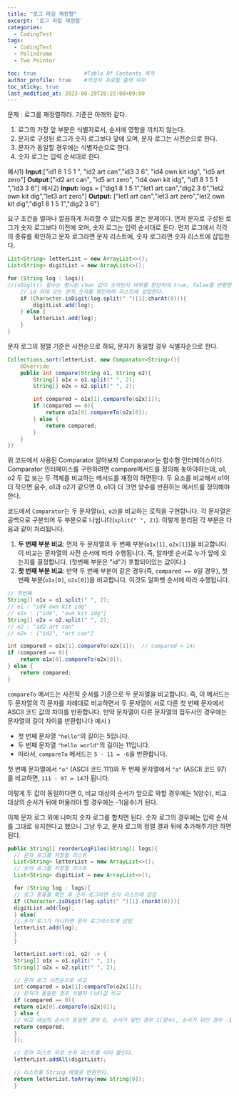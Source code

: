 ```yaml
---
title: "로그 파일 재정렬"
excerpt: '로그 파일 재정렬'
categories:
  - CodingTest
tags:
  - CodingTest
  - Palindrome
  - Two Pointer

toc: true               #Table Of Contents 목차 
author_profile: true    #작성자 프로필 출력 여부
toc_sticky: true
last_modified_at: 2023-08-29T20:25:00+09:00
---
```

문제 : 로그를 재정렬하라. 기준은 아래와 같다.
1. 로그의 가장 앞 부분은 식별자로서, 순서에 영향을 끼치지 않는다.
2. 문자로 구성된 로그가 숫자 로그보다 앞에 오며, 문자 로그는 사전순으로 한다.
3. 문자가 동일할 경우에는 식별자순으로 한다.
4. 숫자 로그는 입력 순서대로 한다.

예시1)
**Input**:["id1 8 1 5 1 ", "id2 art can","id3 3 6", "id4 own kit idg", "id5 art zero"]
**Output**:["id2 art can", "id5 art zero", "id4 own kit idg", "id1 8 1 5 1 ","id3 3 6"]
예시2)
**Input:** logs = ["dig1 8 1 5 1","let1 art can","dig2 3 6","let2 own kit dig","let3 art zero"]
**Output:** ["let1 art can","let3 art zero","let2 own kit dig","dig1 8 1 5 1","dig2 3 6"]

요구 조건을 얼마나 깔끔하게 처리할 수 있는지를 묻는 문제이다.
먼저 문자로 구성된 로그가 숫자 로그보다 이전에 오며, 숫자 로그는 입력 순서대로 둔다.
먼저 로그에서 각각의 종류를 확인하고 문자 로그라면 문자 리스트에, 숫자 로그라면 숫자 리스트에 삽입한다.

``` java 
List<String> letterList = new ArrayList<>();
List<String> digitList = new ArrayList<>();

for (String log : logs){
//isDigit() 함수는 명시된 char 값이 숫자인지 여부를 판단하여 true, false를 반환한다.
	// id 뒤에 오는 문자,숫자를 확인하여 리스트에 삽입한다.
	if (Character.isDigit(log.split(" ")[1].charAt(0))){
		digitList.add(log);
	} else {
		letterList.add(log);
	}
}
```

문자 로그의 정렬 기준은 사전순으로 하되, 문자가 동일할 경우 식별자순으로 한다.
```java
Collections.sort(letterList, new Comparator<String>(){
	@Override
	public int compare(String o1, String o2){
		String[] o1x = o1.split(" ", 2);
		String[] o2x = o2.split(" ", 2);

		int compared = o1x[1].compareTo(o2x[1]);
		if (compared == 0){
			return o1x[0].compareTo(o2x[0]);
		} else {
			return compared;
		}
	}
})
```

위 코드에서 사용된 Comparator 알아보자
Comparator는 함수형 인터페이스이다.  
Comparator 인터페이스를 구현하려면 compare메서드를 정의해 놓아야하는데, o1, o2 두 값 또는 두 객체를 비교하는 메서드를 재정의 하면된다.
두 요소를 비교해서 o1이 더 작으면 음수, o1과 o2가 같으면 0, o1이 더 크면 양수를 반환하는 메서드를 정의해야한다.

코드에서 `Comparator`는 두 문자열(`o1`, `o2`)을 비교하는 로직을 구현합니다. 각 문자열은 공백으로 구분되어 두 부분으로 나뉩니다(`split(" ", 2)`). 이렇게 분리된 각 부분은 다음과 같이 처리됩니다.
1. **두 번째 부분 비교**: 먼저 두 문자열의 두 번째 부분(`o1x[1]`, `o2x[1]`)을 비교합니다. 이 비교는 문자열의 사전 순서에 따라 수행됩니다. 즉, 알파벳 순서로 누가 앞에 오는지를 결정합니다. (첫번째 부분은 "id"가 포함되어있는 값이다.)
2. **첫 번째 부분 비교**: 만약 두 번째 부분이 같은 경우(즉, `compared == 0`일 경우), 첫 번째 부분(`o1x[0]`, `o2x[0]`)을 비교합니다. 이것도 알파벳 순서에 따라 수행됩니다.

``` java
// 첫번째
String[] o1x = o1.split(" ", 2);  
// o1 : "id4 own kit idg"
// o1x : ["id4", "own kit idg"]
String[] o2x = o2.split(" ", 2);
// o2 : "id2 art can"
// o2x : ["id2", "art can"]

int compared = o1x[1].compareTo(o2x[1]);  // compared = 14;
if (compared == 0){  
    return o1x[0].compareTo(o2x[0]);  
} else {  
    return compared;  
}
```

`compareTo` 메서드는 사전적 순서를 기준으로 두 문자열을 비교합니다.
즉, 이 메서드는 두 문자열의 각 문자를 차례대로 비교하면서 두 문자열이 서로 다른 첫 번째 문자에서 ASCII 코드 값의 차이를 반환합니다.
만약 문자열이 다른 문자열의 접두사인 경우에는 문자열의 길이 차이를 반환합니다
예시 )
- 첫 번째 문자열 `"hello"`의 길이는 5입니다.
- 두 번째 문자열 `"hello world"`의 길이는 11입니다.
- 따라서, `compareTo` 메서드는 `5 - 11 = -6`을 반환합니다.

첫 번째 문자열에서 `"o"` (ASCII 코드 111)와 두 번째 문자열에서 `"a"` (ASCII 코드 97)를 비교하면, `111 - 97 = 14`가 됩니다.

이렇게 두 값이 동일하다면 0, 비교 대상의 순서가 앞으로 와할 경우에는 1(양수), 비교 대상의 순서가 뒤에 머물러야 할 경우에는 -1(음수)가 된다.

이제 문자 로그 외에 나머지 숫자 로그를 합치면 된다.
숫자 로그의 경우에는 입력 순서를 그대로 유지한다고 했으니 그냥 두고, 문자 로그의 정렬 결과 뒤에 추가해주기만 하면 된다.

```java
public String[] reorderLogFiles(String[] logs){
  // 문자 로그를 저장할 리스트
  List<String> letterList = new ArrayList<>();
  // 숫자 로그를 저장할 리스트
  List<String> digitList = new ArrayList<>();

  for (String log : logs){
  // 로그 종류를 확인 후 숫자 로그라면 숫자 리스트에 삽입
  if (Character.isDigit(log.split(" ")[1].charAt(0))){
  digitList.add(log);
  } else{
  // 숫자 로그가 아니라면 문자 로그리스트에 삽입
  letterList.add(log);
  }
  }

  letterList.sort((o1, o2) -> {
  String[] o1x = o1.split(" ", 2);
  String[] o2x = o2.split(" ", 2);

  // 문자 로그 사전순으로 비교
  int compared = o1x[1].compareTo(o2x[1]);
  // 문자가 동일한 경우 식별자 (id)값 비교
  if (compared == 0){
  return o1x[0].compareTo(o2x[0]);
  } else {
  // 비교 대상의 순서가 동일한 경우 0, 순서가 앞인 경우 1(양수), 순서가 뒤인 경우 -1(음수)이 된다.
  return compared;
  }
  });

  // 문자 리스트 뒤로 숫자 리스트를 이어 붙인다.
  letterList.addAll(digitList);

  // 리스트를 String 배열로 반환한다.
  return letterList.toArray(new String[0]);
  }
```